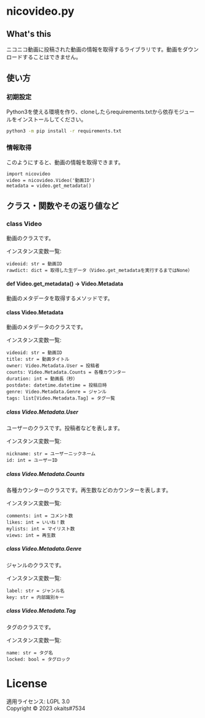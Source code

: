 # nicovideo.py
## What's this
ニコニコ動画に投稿された動画の情報を取得するライブラリです。動画をダウンロードすることはできません。

## 使い方
### 初期設定
Python3を使える環境を作り、cloneしたらrequirements.txtから依存モジュールをインストールしてください。  

```bash
python3 -m pip install -r requirements.txt
```

### 情報取得
このようにすると、動画の情報を取得できます。

```python3
import nicovideo
video = nicovideo.Video('動画ID')
metadata = video.get_metadata()
```

## クラス・関数やその返り値など
### class Video
動画のクラスです。  
  
インスタンス変数一覧:
```
videoid: str = 動画ID
rawdict: dict = 取得した生データ（Video.get_metadataを実行するまではNone）
```

#### def Video.get_metadata() -> Video.Metadata
動画のメタデータを取得するメソッドです。

#### class Video.Metadata
動画のメタデータのクラスです。   

インスタンス変数一覧:
```
videoid: str = 動画ID
title: str = 動画タイトル
owner: Video.Metadata.User = 投稿者
counts: Video.Metadata.Counts = 各種カウンター
duration: int = 動画長（秒）
postdate: datetime.datetime = 投稿日時
genre: Video.Metadata.Genre = ジャンル
tags: list[Video.Metadata.Tag] = タグ一覧
```

##### class Video.Metadata.User
ユーザーのクラスです。投稿者などを表します。  
  
インスタンス変数一覧:
```
nickname: str = ユーザーニックネーム
id: int = ユーザーID
```

##### class Video.Metadata.Counts
各種カウンターのクラスです。再生数などのカウンターを表します。  
  
インスタンス変数一覧:
```
comments: int = コメント数
likes: int = いいね！数
mylists: int = マイリスト数
views: int = 再生数
```

##### class Video.Metadata.Genre
ジャンルのクラスです。  
  
インスタンス変数一覧:
```
label: str = ジャンル名
key: str = 内部識別キー
```

##### class Video.Metadata.Tag
タグのクラスです。  
  
インスタンス変数一覧:
```
name: str = タグ名
locked: bool = タグロック
```

# License
適用ライセンス: LGPL 3.0  
Copyright © 2023 okaits#7534
